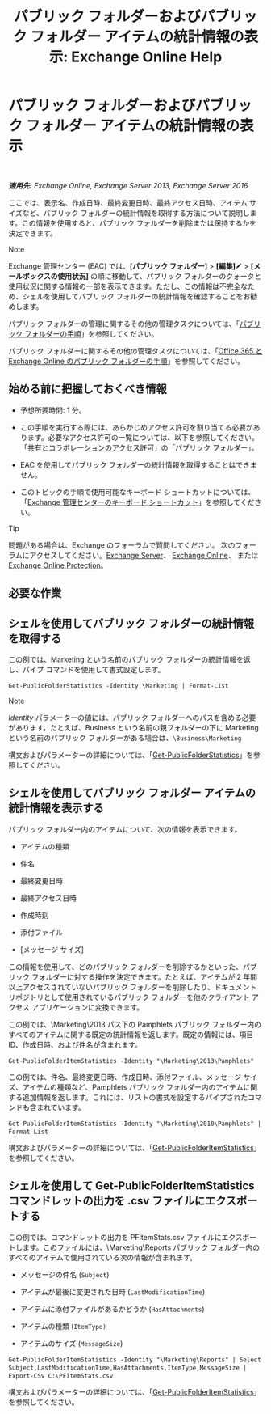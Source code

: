﻿---
title: 'パブリック フォルダーおよびパブリック フォルダー アイテムの統計情報の表示: Exchange Online Help'
TOCTitle: パブリック フォルダーおよびパブリック フォルダー アイテムの統計情報の表示
ms:assetid: 4e412710-9a74-4649-ab01-502e969a7eda
ms:mtpsurl: https://technet.microsoft.com/ja-jp/library/Aa997949(v=EXCHG.150)
ms:contentKeyID: 49896243
ms.date: 05/22/2018
mtps_version: v=EXCHG.150
ms.translationtype: HT
---

# パブリック フォルダーおよびパブリック フォルダー アイテムの統計情報の表示

 

_**適用先:** Exchange Online, Exchange Server 2013, Exchange Server 2016_

ここでは、表示名、作成日時、最終変更日時、最終アクセス日時、アイテム サイズなど、パブリック フォルダーの統計情報を取得する方法について説明します。この情報を使用すると、パブリック フォルダーを削除または保持するかを決定できます。


> [!NOTE]
> Exchange 管理センター (EAC) では、<STRONG>[パブリック フォルダー]</STRONG> &gt; <STRONG>[編集]</STRONG><IMG title=編集アイコン alt=編集アイコン src="images/Bb124582.6f53ccb2-1f13-4c02-bea0-30690e6ea71d(EXCHG.150).gif"> &gt; <STRONG>[メールボックスの使用状況]</STRONG> の順に移動して、パブリック フォルダーのクォータと使用状況に関する情報の一部を表示できます。ただし、この情報は不完全なため、シェルを使用してパブリック フォルダーの統計情報を確認することをお勧めします。



パブリック フォルダーの管理に関するその他の管理タスクについては、「[パブリック フォルダーの手順](public-folder-procedures-exchange-2013-help.md)」を参照してください。

パブリック フォルダーに関するその他の管理タスクについては、「[Office 365 と Exchange Online のパブリック フォルダーの手順](https://technet.microsoft.com/ja-jp/library/jj966272\(v=exchg.150\))」を参照してください。

## 始める前に把握しておくべき情報

  - 予想所要時間: 1 分。

  - この手順を実行する際には、あらかじめアクセス許可を割り当てる必要があります。必要なアクセス許可の一覧については、以下を参照してください。「[共有とコラボレーションのアクセス許可](sharing-and-collaboration-permissions-exchange-2013-help.md)」の「パブリック フォルダー」。

  - EAC を使用してパブリック フォルダーの統計情報を取得することはできません。

  - このトピックの手順で使用可能なキーボード ショートカットについては、「[Exchange 管理センターのキーボード ショートカット](keyboard-shortcuts-in-the-exchange-admin-center-exchange-online-protection-help.md)」を参照してください。


> [!TIP]
> 問題がある場合は、Exchange のフォーラムで質問してください。 次のフォーラムにアクセスしてください。<A href="https://go.microsoft.com/fwlink/p/?linkid=60612">Exchange Server</A>、 <A href="https://go.microsoft.com/fwlink/p/?linkid=267542">Exchange Online</A>、 または <A href="https://go.microsoft.com/fwlink/p/?linkid=285351">Exchange Online Protection</A>。



## 必要な作業

## シェルを使用してパブリック フォルダーの統計情報を取得する

この例では、Marketing という名前のパブリック フォルダーの統計情報を返し、パイプ コマンドを使用して書式設定します。

    Get-PublicFolderStatistics -Identity \Marketing | Format-List


> [!NOTE]
> <EM>Identity</EM> パラメーターの値には、パブリック フォルダーへのパスを含める必要があります。たとえば、Business という名前の親フォルダーの下に Marketing という名前のパブリック フォルダーがある場合は、<CODE>\Business\Marketing</CODE>



構文およびパラメーターの詳細については、「[Get-PublicFolderStatistics](https://technet.microsoft.com/ja-jp/library/aa998663\(v=exchg.150\))」を参照してください。

## シェルを使用してパブリック フォルダー アイテムの統計情報を表示する

パブリック フォルダー内のアイテムについて、次の情報を表示できます。

  - アイテムの種類

  - 件名

  - 最終変更日時

  - 最終アクセス日時

  - 作成時刻

  - 添付ファイル

  - \[メッセージ サイズ\]

この情報を使用して、どのパブリック フォルダーを削除するかといった、パブリック フォルダーに対する操作を決定できます。たとえば、アイテムが 2 年間以上アクセスされていないパブリック フォルダーを削除したり、ドキュメント リポジトリとして使用されているパブリック フォルダーを他のクライアント アクセス アプリケーションに変換できます。

この例では、\\Marketing\\2013 パス下の Pamphlets パブリック フォルダー内のすべてのアイテムに関する既定の統計情報を返します。既定の情報には、項目 ID、作成日時、および件名が含まれます。

    Get-PublicFolderItemStatistics -Identity "\Marketing\2013\Pamphlets"

この例では、件名、最終変更日時、作成日時、添付ファイル、メッセージ サイズ、アイテムの種類など、Pamphlets パブリック フォルダー内のアイテムに関する追加情報を返します。これには、リストの書式を設定するパイプされたコマンドも含まれています。

    Get-PublicFolderItemStatistics -Identity "\Marketing\2010\Pamphlets" | Format-List

構文およびパラメーターの詳細については、「[Get-PublicFolderItemStatistics](https://technet.microsoft.com/ja-jp/library/ee332344\(v=exchg.150\))」を参照してください。

## シェルを使用して Get-PublicFolderItemStatistics コマンドレットの出力を .csv ファイルにエクスポートする

この例では、コマンドレットの出力を PFItemStats.csv ファイルにエクスポートします。このファイルには、\\Marketing\\Reports パブリック フォルダー内のすべてのアイテムで使用されている次の情報が含まれます。

  - メッセージの件名 (`Subject`)

  - アイテムが最後に変更された日時 (`LastModificationTime`)

  - アイテムに添付ファイルがあるかどうか (`HasAttachments`)

  - アイテムの種類 (`ItemType)`

  - アイテムのサイズ (`MessageSize`)

<!-- end list -->

    Get-PublicFolderItemStatistics -Identity "\Marketing\Reports" | Select Subject,LastModificationTime,HasAttachments,ItemType,MessageSize | Export-CSV C:\PFItemStats.csv

構文およびパラメーターの詳細については、「[Get-PublicFolderItemStatistics](https://technet.microsoft.com/ja-jp/library/ee332344\(v=exchg.150\))」を参照してください。

